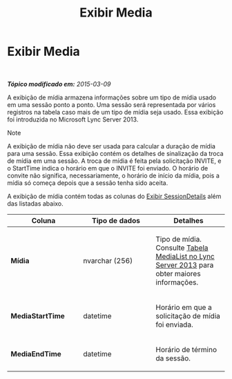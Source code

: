 ﻿---
title: Exibir Media
TOCTitle: Exibir Media
ms:assetid: 1a7b2e59-082e-4188-98ae-48ae9bd3494a
ms:mtpsurl: https://technet.microsoft.com/pt-br/library/JJ687981(v=OCS.15)
ms:contentKeyID: 49886119
ms.date: 05/19/2016
mtps_version: v=OCS.15
ms.translationtype: HT
---

# Exibir Media

 

_**Tópico modificado em:** 2015-03-09_

A exibição de mídia armazena informações sobre um tipo de mídia usado em uma sessão ponto a ponto. Uma sessão será representada por vários registros na tabela caso mais de um tipo de mídia seja usado. Essa exibição foi introduzida no Microsoft Lync Server 2013.

> [!note]  
> A exibição de mídia não deve ser usada para calcular a duração de mídia para uma sessão. Essa exibição contém os detalhes de sinalização da troca de mídia em uma sessão. A troca de mídia é feita pela solicitação INVITE, e o StartTime indica o horário em que o INVITE foi enviado. O horário de convite não significa, necessariamente, o horário de início da mídia, pois a mídia só começa depois que a sessão tenha sido aceita.

A exibição de mídia contém todas as colunas do [Exibir SessionDetails](lync-server-2013-sessiondetails-view.md) além das listadas abaixo.


<table>
<colgroup>
<col style="width: 33%" />
<col style="width: 33%" />
<col style="width: 33%" />
</colgroup>
<thead>
<tr class="header">
<th>Coluna</th>
<th>Tipo de dados</th>
<th>Detalhes</th>
</tr>
</thead>
<tbody>
<tr class="odd">
<td><p><strong>Mídia</strong></p></td>
<td><p>nvarchar (256)</p></td>
<td><p>Tipo de mídia. Consulte <a href="lync-server-2013-medialist-table.md">Tabela MediaList no Lync Server 2013</a> para obter maiores informações.</p></td>
</tr>
<tr class="even">
<td><p><strong>MediaStartTime</strong></p></td>
<td><p>datetime</p></td>
<td><p>Horário em que a solicitação de mídia foi enviada.</p></td>
</tr>
<tr class="odd">
<td><p><strong>MediaEndTime</strong></p></td>
<td><p>datetime</p></td>
<td><p>Horário de término da sessão.</p></td>
</tr>
</tbody>
</table>

